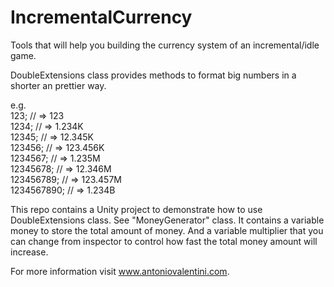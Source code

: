 # IncrementalCurrency
Tools that will help you building the currency system of an incremental/idle game.

DoubleExtensions class provides methods to format big numbers in a shorter an prettier way.<br />

e.g.<br />
123;        // => 123<br />
1234;       // => 1.234K<br />
12345;      // => 12.345K<br />
123456;     // => 123.456K<br />
1234567;    // => 1.235M<br />
12345678;   // => 12.346M<br />
123456789;  // => 123.457M<br />
1234567890; // => 1.234B<br />
    
This repo contains a Unity project to demonstrate how to use DoubleExtensions class. See "MoneyGenerator" class.
It contains a variable money to store the total amount of money. And a variable multiplier that you can change from inspector to control how fast the total money amount will increase.

For more information visit <a href="http://www.antoniovalentini.com" target="_blank">www.antoniovalentini.com</a>.
